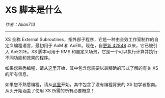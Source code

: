 # XS 脚本是什么

_作者：Alian713_

---

XS 全称 E<span style="color: var(--accent-color);">x</span>ternal <span style="color: var(--accent-color);">S</span>ubroutines，指外部子程序，它是一种由全效工作室制作的自定义编程语言，最初用于 AoM 和 AoEIII。现在，自[更新 42848](https://www.ageofempires.com/news/aoe2de-update-42848/) 以来，它已被引入 AoE2DE。XS 脚本可用于 RMS 和自定义场景，它是一个可以执行计算并执行不同功能和效果的程序。

如果您熟悉编程，请从[这里](./programmer)开始，其中包含您需要以最精确的形式了解的有关 XS 的所有信息。

如果您不熟悉编程，请从[这里](./beginner)开始，其中包含了没有编程背景的 XS 初学者指南。从头开始涵盖了使用 XS 所需的所有必要概念！
